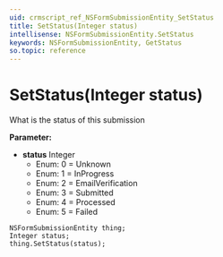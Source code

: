 ```yaml
---
uid: crmscript_ref_NSFormSubmissionEntity_SetStatus
title: SetStatus(Integer status)
intellisense: NSFormSubmissionEntity.SetStatus
keywords: NSFormSubmissionEntity, GetStatus
so.topic: reference
---
```


# SetStatus(Integer status)

What is the status of this submission

**Parameter:** 
 - **status** Integer
     - Enum: 0 = Unknown 
     - Enum: 1 = InProgress 
     - Enum: 2 = EmailVerification 
     - Enum: 3 = Submitted 
     - Enum: 4 = Processed 
     - Enum: 5 = Failed 

```crmscript
NSFormSubmissionEntity thing;
Integer status;
thing.SetStatus(status);
```

